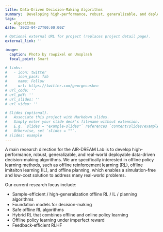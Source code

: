 ```yaml
---
title: Data-Driven Decision-Making Algorithms
summary:  Developing high-performance, robust, generalizable, and deployable data-driven decision-making algorithms for real-world problems.
tags:
  - Algorithms
date: '2023-04-27T00:00:00Z'

# Optional external URL for project (replaces project detail page).
external_link: ''

image:
  caption: Photo by rawpixel on Unsplash
  focal_point: Smart

# links:
#   - icon: twitter
#     icon_pack: fab
#     name: Follow
#     url: https://twitter.com/georgecushen
# url_code: ''
# url_pdf: ''
# url_slides: ''
# url_video: ''

# Slides (optional).
#   Associate this project with Markdown slides.
#   Simply enter your slide deck's filename without extension.
#   E.g. `slides = "example-slides"` references `content/slides/example-slides.md`.
#   Otherwise, set `slides = ""`.
# slides: example
---
```


A main research direction for the AIR-DREAM Lab is to develop high-performance, robust, generalizable, and real-world deployable data-driven decision-making algorithms. We are specifically interested in offline policy learning methods, such as offline reinforcement learning (RL), offline imitaiton learning (IL), and offline planning, which enables a simulation-free and low-cost solution to address many real-world problems. 

Our current research focus include:
- Sample-efficient / high-generalization offline RL / IL / planning algorithms
- Foundation models for decision-making
- Safe offline RL algorithms
- Hybrid RL that combines offline and online policy learning
- Offline policy learning under imperfect reward
- Feedback-efficient RLHF

